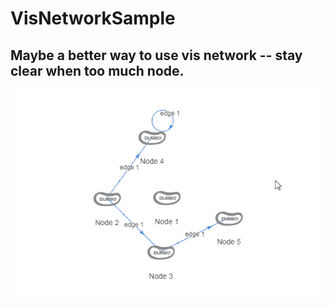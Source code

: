 # VisNetworkSample

## Maybe a better way to use vis network -- stay clear when too much node.


![demo](demo.gif)
